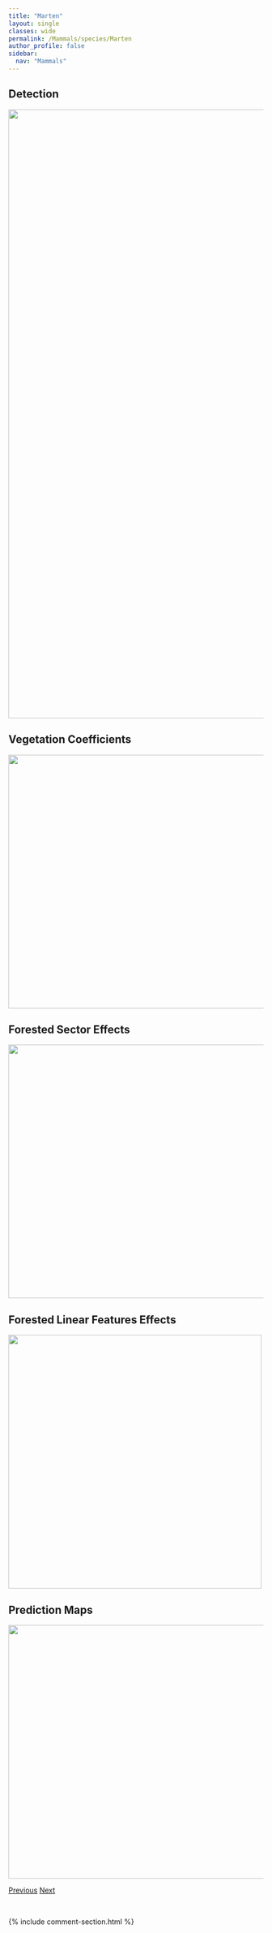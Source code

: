 ```yaml
---
title: "Marten"
layout: single
classes: wide
permalink: /Mammals/species/Marten
author_profile: false
sidebar:
  nav: "Mammals"
---
```


<h2>Detection</h2>

<a href="https://drive.google.com/uc?export=view&id=1TFwD-d__HCGbKouCHfOQgI1zux1vuXBh">
<img src="https://drive.google.com/uc?export=view&id=1TFwD-d__HCGbKouCHfOQgI1zux1vuXBh" height = "1200" width = "800">
</a>


<h2>Vegetation Coefficients</h2>

<a href="https://drive.google.com/uc?export=view&id=1BAG--aDqA2pa3tkTP5zlaOJyxXqw1aVY">
<img src="https://drive.google.com/uc?export=view&id=1BAG--aDqA2pa3tkTP5zlaOJyxXqw1aVY" height = "500" width = "1000">
</a>


<h2>Forested Sector Effects</h2>

<a href="https://drive.google.com/uc?export=view&id=1yDHLCIjTr9YSLQt3XpI2YJIqki4Hk13n">
<img src="https://drive.google.com/uc?export=view&id=1yDHLCIjTr9YSLQt3XpI2YJIqki4Hk13n" height = "500" width = "1000">
</a>


<h2>Forested Linear Features Effects</h2>

<a href="https://drive.google.com/uc?export=view&id=1HJkHuwJnK3q3wcbxIMxUEPp2PQF_e39W">
<img src="https://drive.google.com/uc?export=view&id=1HJkHuwJnK3q3wcbxIMxUEPp2PQF_e39W" height = "500" width = "500">
</a>


<h2>Prediction Maps</h2>

<a href="https://drive.google.com/uc?export=view&id=1azD_WqtSxA0axAWmSbqty1vmBEQZJaqF">
<img src="https://drive.google.com/uc?export=view&id=1azD_WqtSxA0axAWmSbqty1vmBEQZJaqF" height = "500" width = "1000">
</a>


<a href="/DevelopmentWebsite/Mammals/species/LeastChipmunk" class="pagination--pager" title="Tamias minimus">Previous</a> <a href="/DevelopmentWebsite/Mammals/species/Mink" class="pagination--pager" title="Neovison vison">Next</a>

<p>&nbsp;</p>

{% include comment-section.html %}
